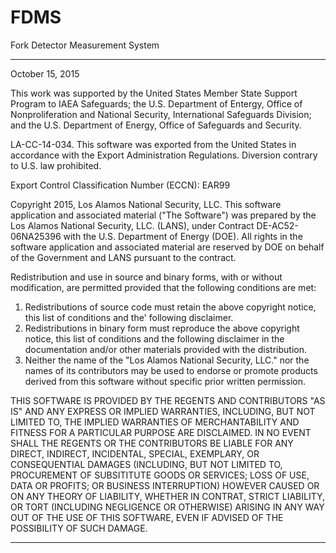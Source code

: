 FDMS
====

Fork Detector Measurement System
**********************************************************************************

October 15, 2015

This work was supported by the United States Member State Support Program to IAEA Safeguards;
the U.S. Department of Entergy, Office of Nonproliferation and National Security, International
Safeguards Division; and the U.S. Department of Energy, Office of Safeguards and Security.

LA-CC-14-034. This software was exported from the United States in accordance with the Export
Administration Regulations. Diversion contrary to U.S. law prohibited.

Export Control Classification Number (ECCN): EAR99

Copyright 2015, Los Alamos National Security, LLC. This software application and associated
material ("The Software") was prepared by the Los Alamos National Security, LLC. (LANS), under
Contract DE-AC52-06NA25396 with the U.S. Department of Energy (DOE). All rights in the software
application and associated material are reserved by DOE on behalf of the Government and LANS
pursuant to the contract.

Redistribution and use in source and binary forms, with or without modification, are permitted provided
that the following conditions are met:

1. Redistributions of source code must retain the above copyright notice, this list of conditions and the'
following disclaimer.
2. Redistributions in binary form must reproduce the above copyright notice, this list of conditions and
the following disclaimer in the documentation and/or other materials provided with the distribution.
3. Neither the name of the "Los Alamos National Security, LLC." nor the names of its contributors may
be used to endorse or promote products derived from this software without specific prior written permission.

THIS SOFTWARE IS PROVIDED BY THE REGENTS AND CONTRIBUTORS "AS IS" AND ANY
EXPRESS OR IMPLIED WARRANTIES, INCLUDING, BUT NOT LIMITED TO, THE IMPLIED 
WARRANTIES OF MERCHANTABILITY AND FITNESS FOR A PARTICULAR PURPOSE ARE
DISCLAIMED. IN NO EVENT SHALL THE REGENTS OR THE CONTRIBUTORS BE LIABLE FOR ANY
DIRECT, INDIRECT, INCIDENTAL, SPECIAL, EXEMPLARY, OR CONSEQUENTIAL DAMAGES
(INCLUDING, BUT NOT LIMITED TO, PROCUREMENT OF SUBSITITUTE GOODS OR
SERVICES; LOSS OF USE, DATA OR PROFITS; OR BUSINESS INTERRUPTION) HOWEVER
CAUSED OR ON ANY THEORY OF LIABILITY, WHETHER IN CONTRAT, STRICT LIABILITY,
OR TORT (INCLUDING NEGLIGENCE OR OTHERWISE) ARISING IN ANY WAY OUT OF THE
USE OF THIS SOFTWARE, EVEN IF ADVISED OF THE POSSIBILITY OF SUCH DAMAGE.


**********************************************************************************

